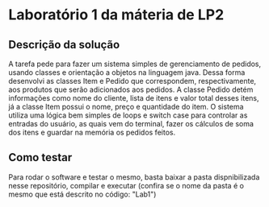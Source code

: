 # Laboratório 1 da máteria de LP2

## Descrição da solução

A tarefa pede para fazer um sistema simples de gerenciamento de pedidos, usando classes e orientação a objetos na linguagem java.
Dessa forma desenvolvi as classes Item e Pedido que correspondem, respectivamente, aos produtos que serão adicionados aos pedidos.
A classe Pedido detém informações como nome do cliente, lista de itens e valor total desses itens, já a classe Item possui o nome,
preço e quantidade do item. O sistema utiliza uma lógica bem simples de loops e switch case para controlar as entradas do usuário, 
as quais vem do terminal, fazer os cálculos de soma dos itens e guardar na memória os pedidos feitos.

## Como testar

Para rodar o software e testar o mesmo, basta baixar a pasta dispnibilizada nesse repositório, compilar e executar (confira se o
nome da pasta é o mesmo que está descrito no código: "Lab1")
